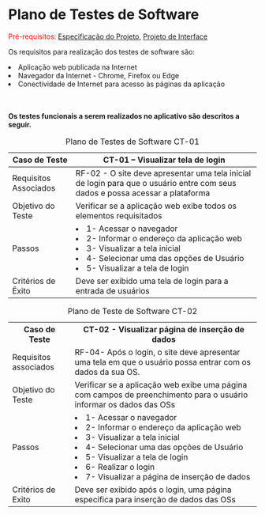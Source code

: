 # Plano de Testes de Software

<span style="color:red">Pré-requisitos: <a href="2-Especificação do Projeto.md"> Especificação do Projeto</a></span>, <a href="3-Projeto de Interface.md"> Projeto de Interface</a>

Os requisitos para realização dos testes de software são:
<li> Aplicação web publicada na Internet</li>
<li>	Navegador da Internet - Chrome, Firefox ou Edge</li>
<li> Conectividade de Internet para acesso às páginas da aplicação</li><br></br>
<p><strong>Os testes funcionais a serem realizados no aplicativo são descritos a seguir.</strong></p>
<table>
 <caption>Plano de Testes de Software CT-01</caption>
  <tr>
  <th>Caso de Teste</th>
  <th>CT-01 – Visualizar tela de login </th>
 </tr>
<tbody>
 <tr>
  <td>Requisitos Associados</td>
  <td>RF-02 - O site deve apresentar uma tela inicial de login para que o usuário entre com seus dados e possa acessar a plataforma</td>
 </tr>
 <tr>
  <td>Objetivo do Teste</td>
  <td>Verificar se a aplicação web exibe todos os elementos requisitados</td>
 </tr>
 <tr>
  <td>Passos</td>
  <td>
   <li> 1- Acessar o navegador</li>
   <li> 2- Informar o endereço da aplicação web </li>
   <li>3- Visualizar a tela inicial </li>
   <li>4- Selecionar uma das opções de Usuário</li>
   <li>5- Visualizar a tela de login</li>
</td>
 </tr>
 <tr>
  <td>Critérios de Êxito</td>
  <td>Deve ser exibido uma tela de login para a entrada de usuários</td>
 </tbody>
</table>
 <table>
 <caption>Plano de Teste de Software CT-02</caption>
  <tr>
   <th>Caso de Teste</th>
   <th>CT-02 - Visualizar página de inserção de dados</th>
 </tr>
  <td>Requisitos associados</td>
  <td>RF-04- Após o login, o site deve apresentar uma tela em que o usuário possa entrar com os dados da sua OS. </td>
 </tr>
  <tr>
 <td>Objetivo do Teste</td>
 <td>Verificar se a aplicação web exibe uma página com campos de preenchimento para o usuário informar os dados das OSs</td>
 </tr>
  <tr>
 <td>Passos</td>
 <td><li>1- Acessar o navegador </li>
  <li>2- Informar o endereço da aplicação web </li>
  <li>3- Visualizar a tela inicial </li>
  <li>4- Selecionar uma das opções de Usuário</li>
  <li>5- Visualizar a tela de login </li>
  <li>6- Realizar o login </li>
  <li>7- Visualizar a página de inserção de dados </li>
 <tr>
  <td>Critérios de Exito</td>
  <td>Deve ser exibido após o login, uma página especifica para inserção de dados das OSs</td>
 </tr>
  </table>

 
